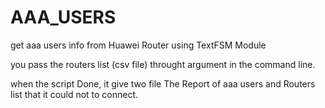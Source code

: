 # AAA_USERS
get aaa users info from Huawei Router using TextFSM Module

you pass the routers list (csv file) throught argument in the command line.


when the script Done, it give two file The Report of aaa users and Routers list that it could not to connect.
